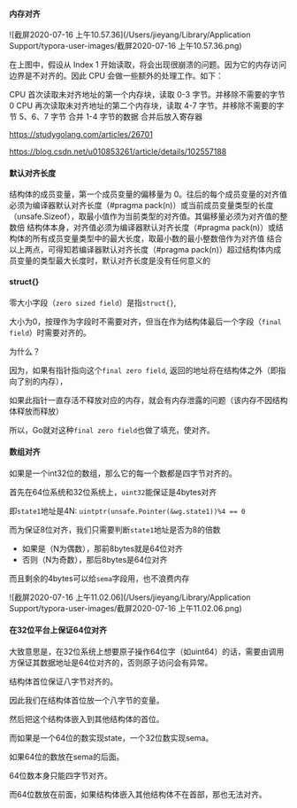 #### 内存对齐

![截屏2020-07-16 上午10.57.36](/Users/jieyang/Library/Application Support/typora-user-images/截屏2020-07-16 上午10.57.36.png)

在上图中，假设从 Index 1 开始读取，将会出现很崩溃的问题。因为它的内存访问边界是不对齐的。因此 CPU 会做一些额外的处理工作。如下：

CPU 首次读取未对齐地址的第一个内存块，读取 0-3 字节。并移除不需要的字节 0
CPU 再次读取未对齐地址的第二个内存块，读取 4-7 字节。并移除不需要的字节 5、6、7 字节
合并 1-4 字节的数据
合并后放入寄存器



https://studygolang.com/articles/26701

https://blog.csdn.net/u010853261/article/details/102557188

#### 默认对齐长度



结构体的成员变量，第一个成员变量的偏移量为 0。往后的每个成员变量的对齐值必须为编译器默认对齐长度（#pragma pack(n)）或当前成员变量类型的长度（unsafe.Sizeof），取最小值作为当前类型的对齐值。其偏移量必须为对齐值的整数倍
结构体本身，对齐值必须为编译器默认对齐长度（#pragma pack(n)）或结构体的所有成员变量类型中的最大长度，取最小数的最小整数倍作为对齐值
结合以上两点，可得知若编译器默认对齐长度（#pragma pack(n)）超过结构体内成员变量的类型最大长度时，默认对齐长度是没有任何意义的

#### struct{}

零大小字段（`zero sized field`）是指`struct{}`,

大小为0，按理作为字段时不需要对齐，但当在作为结构体最后一个字段（`final field`）时需要对齐的。

为什么？

因为，如果有指针指向这个`final zero field`, 返回的地址将在结构体之外（即指向了别的内存），

如果此指针一直存活不释放对应的内存，就会有内存泄露的问题（该内存不因结构体释放而释放）

所以，Go就对这种`final zero field`也做了填充，使对齐。

#### 数组对齐

如果是一个int32位的数组，那么它的每一个数都是四字节对齐的。



首先在64位系统和32位系统上，`uint32`能保证是4bytes对齐

即`state1`地址是4N: `uintptr(unsafe.Pointer(&wg.state1))%4 == 0`

而为保证8位对齐，我们只需要判断`state1`地址是否为8的倍数

- 如果是（N为偶数），那前8bytes就是64位对齐
- 否则（N为奇数），那后8bytes是64位对齐

而且剩余的4bytes可以给`sema`字段用，也不浪费内存

![截屏2020-07-16 上午11.02.06](/Users/jieyang/Library/Application Support/typora-user-images/截屏2020-07-16 上午11.02.06.png)

#### 在32位平台上保证64位对齐

大致意思是，在32位系统上想要原子操作64位字（如uint64）的话，需要由调用方保证其数据地址是64位对齐的，否则原子访问会有异常。



结构体首位保证八字节对齐的。

因此我们在结构体首位放一个八字节的变量。

然后把这个结构体嵌入到其他结构体的首位。



而如果是一个64位的数实现state，一个32位数实现sema。

如果64位的数放在sema的后面。

64位数本身只能四字节对齐。

而64位数放在前面，如果结构体嵌入其他结构体不在首部，那也无法对齐。

